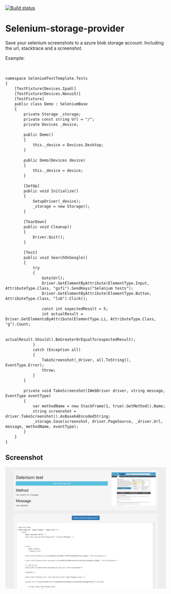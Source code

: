 [![Build status](https://ci.appveyor.com/api/projects/status/2nqf6d330qf09n27?svg=true)](https://ci.appveyor.com/project/marcoippel/selenium-storage-provider)

# Selenium-storage-provider

Save your selenium screenshots to a azure blob storage account. Including the url, stacktrace and a screenshot.

Example: 
```


namespace SeleniumTestTemplate.Tests
{
    [TestFixture(Devices.Ipad)]
    [TestFixture(Devices.Nexus5)]
    [TestFixture]
    public class Demo : SeleniumBase
    {
		private Storage _storage;
        private const string Url = "/";
        private Devices _device;

        public Demo()
        {
            this._device = Devices.Desktop;
        }

        public Demo(Devices device)
        {
            this._device = device;
        }

        [SetUp]
        public void Initialize()
        {
            SetupDriver(_device);
			_storage = new Storage();
        }

        [TearDown]
        public void Cleanup()
        {
            Driver.Quit();
        }

        [Test]
        public void SearchOnGoogle()
        {
			try
            {
				Goto(Url);
				Driver.GetElementByAttribute(ElementType.Input, AttributeType.Class, "gsfi").SendKeys("Selenium tests");
				Driver.GetElementByAttribute(ElementType.Button, AttributeType.Class, "lsb").Click();

				const int expectedResult = 5;
				int actualResult = Driver.GetElementsByAttribute(ElementType.Li, AttributeType.Class, "g").Count;

				actualResult.Should().BeGreaterOrEqualTo(expectedResult);
			}
            catch (Exception all)
            {
                TakeScreenshot(_driver, all.ToString(), EventType.Error);
                throw;
            }
        }
		
		private void TakeScreenshot(IWebDriver driver, string message, EventType eventType)
		{
			var methodName = new StackFrame(1, true).GetMethod().Name;
			string screenshot = driver.TakeScreenshot().AsBase64EncodedString;
			_storage.Save(screenshot, driver.PageSource, _driver.Url, message, methodName, eventType);
		}
    }
}

```



## Screenshot
![Image of Yaktocat](https://raw.githubusercontent.com/marcoippel/Selenium-storage-provider/develop/Screenshot/screenshot.PNG)
